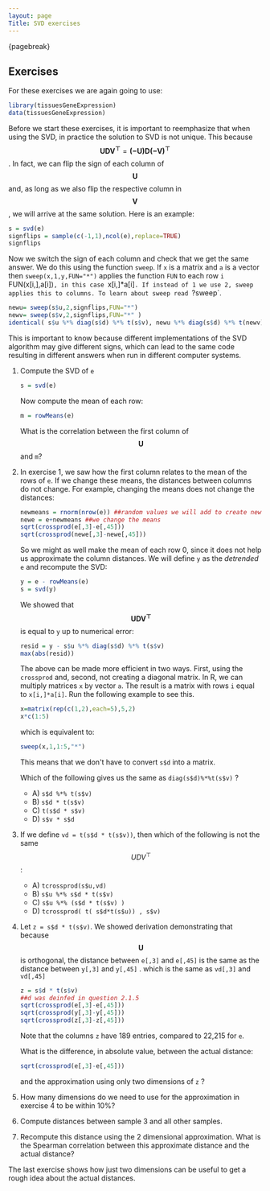 ```yaml
---
layout: page
Title: SVD exercises
---
```


{pagebreak} 

## Exercises

For these exercises we are again going to use:


```r
library(tissuesGeneExpression)
data(tissuesGeneExpression)
```

Before we start these exercises, it is important to reemphasize that when using the SVD, in practice the solution to SVD is not unique. This because $$\mathbf{UDV^\top} = \mathbf{ (-U) D (-V)^\top}$$. In fact, we can flip the sign of each column of $$\mathbf{U}$$ and, as long as we also flip the respective column in $$\mathbf{V}$$, we will arrive at the same solution. Here is an example:


```r
s = svd(e)
signflips = sample(c(-1,1),ncol(e),replace=TRUE)
signflips
```

Now we switch the sign of each column and check that we get the same answer. We do this using the function `sweep`. If `x` is a matrix and `a` is a vector then `sweep(x,1,y,FUN="*")` applies the function `FUN` to each row `i` FUN(x[i,],a[i])`, in this case `x[i,]*a[i]`. If instead of 1 we use 2, sweep applies this to columns. To learn about sweep read `?sweep`. 


```r
newu= sweep(s$u,2,signflips,FUN="*")
newv= sweep(s$v,2,signflips,FUN="*" )
identical( s$u %*% diag(s$d) %*% t(s$v), newu %*% diag(s$d) %*% t(newv))
```

This is important to know because different implementations of the SVD algorithm may give different signs, which can lead to the same code resulting in different answers when run in different computer systems.

1. Compute the SVD of `e`

    
    ```r
    s = svd(e)
    ```

    Now compute the mean of each row:

    
    ```r
    m = rowMeans(e)
    ```

    What is the correlation between the first column of $$\mathbf{U}$$ and `m`?


2. In exercise 1, we saw how the first column relates to the mean of the rows of `e`. If we change these means, the distances between columns do not change. For example, changing the means does not change the distances:

    
    ```r
    newmeans = rnorm(nrow(e)) ##random values we will add to create new means
    newe = e+newmeans ##we change the means
    sqrt(crossprod(e[,3]-e[,45]))
    sqrt(crossprod(newe[,3]-newe[,45])) 
    ```

    So we might as well make the mean of each row 0, since it does not help us approximate the column distances. We will define `y` as the _detrended_ `e` and recompute the SVD:

    
    ```r
    y = e - rowMeans(e)
    s = svd(y)
    ```

    We showed that $$\mathbf{UDV^\top}$$ is equal to `y` up to numerical error:
  
    
    ```r
    resid = y - s$u %*% diag(s$d) %*% t(s$v)
    max(abs(resid))
    ```

    The above can be made more efficient in two ways. First, using the `crossprod` and, second, not creating a diagonal matrix. In R, we can multiply matrices `x` by vector `a`. The result is a matrix with rows `i` equal to `x[i,]*a[i]`. Run the following example to see this.

    
    ```r
    x=matrix(rep(c(1,2),each=5),5,2)
    x*c(1:5)
    ```

    which is equivalent to:

    
    ```r
    sweep(x,1,1:5,"*")
    ```

    This means that we don't have to convert `s$d` into a matrix. 

    Which of the following gives us the same as `diag(s$d)%*%t(s$v)` ?
    
    - A) `s$d %*% t(s$v)`
    - B) `s$d * t(s$v)`
    - C) `t(s$d * s$v)`
    - D) `s$v * s$d`




3. If we define `vd = t(s$d * t(s$v))`, then which of the following is not the same  $$UDV^\top$$:
    - A) `tcrossprod(s$u,vd)`
    - B) `s$u %*% s$d * t(s$v)`
    - C) `s$u %*% (s$d * t(s$v) )`
    - D) `tcrossprod( t( s$d*t(s$u)) , s$v)`




4. Let `z = s$d * t(s$v)`. We showed derivation demonstrating that because $$\mathbf{U}$$ is orthogonal, the distance between `e[,3]` and `e[,45]` is the same as the distance between `y[,3]` and `y[,45]` . which is the same as `vd[,3]` and `vd[,45]`


    
    ```r
    z = s$d * t(s$v)
    ##d was deinfed in question 2.1.5
    sqrt(crossprod(e[,3]-e[,45]))
    sqrt(crossprod(y[,3]-y[,45]))
    sqrt(crossprod(z[,3]-z[,45]))
    ```

    Note that the columns `z` have 189 entries, compared to 22,215 for `e`. 

    What is the difference, in absolute value, between the actual distance: 
    
    
    ```r
    sqrt(crossprod(e[,3]-e[,45]))
    ```
    
    and the approximation using only two dimensions of `z` ?





5. How many dimensions do we need to use for the approximation in exercise 4 to be within 10%?




6. Compute distances between sample 3 and all other samples.


7. Recompute this distance using the 2 dimensional approximation. 
    What is the Spearman correlation between this approximate distance and the actual distance?



The last exercise shows how just two dimensions can be useful to get a rough idea about the actual distances.

